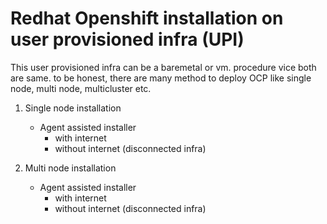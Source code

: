 # Redhat Openshift installation on user provisioned infra (UPI)

This user provisioned infra can be a baremetal or vm. procedure vice both are same. to be honest, there are many method to deploy OCP like single node, multi node, multicluster etc.

1) Single node installation
    - Agent assisted installer
        - with internet 
        - without internet (disconnected infra)

2) Multi node installation
    - Agent assisted installer
        - with internet
        - without internet (disconnected infra)